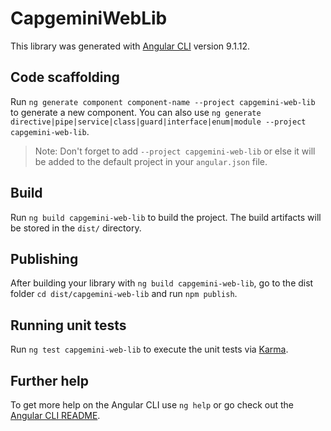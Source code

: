 # CapgeminiWebLib

This library was generated with [Angular CLI](https://github.com/angular/angular-cli) version 9.1.12.

## Code scaffolding

Run `ng generate component component-name --project capgemini-web-lib` to generate a new component. You can also use `ng generate directive|pipe|service|class|guard|interface|enum|module --project capgemini-web-lib`.
> Note: Don't forget to add `--project capgemini-web-lib` or else it will be added to the default project in your `angular.json` file. 

## Build

Run `ng build capgemini-web-lib` to build the project. The build artifacts will be stored in the `dist/` directory.

## Publishing

After building your library with `ng build capgemini-web-lib`, go to the dist folder `cd dist/capgemini-web-lib` and run `npm publish`.

## Running unit tests

Run `ng test capgemini-web-lib` to execute the unit tests via [Karma](https://karma-runner.github.io).

## Further help

To get more help on the Angular CLI use `ng help` or go check out the [Angular CLI README](https://github.com/angular/angular-cli/blob/master/README.md).
